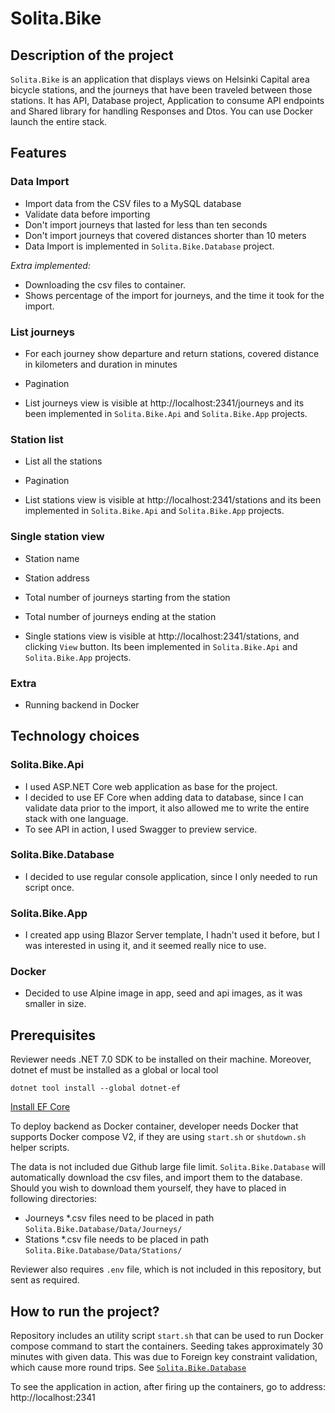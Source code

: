 # Solita.Bike
## Description of the project
`Solita.Bike` is an application that displays views on Helsinki Capital area bicycle stations, and the journeys that have been traveled between those stations. 
It has API, Database project, Application to consume API endpoints and Shared library for handling Responses and Dtos. You can use Docker launch the entire stack.

## Features

### Data Import
- Import data from the CSV files to a MySQL database
- Validate data before importing
- Don't import journeys that lasted for less than ten seconds
- Don't import journeys that covered distances shorter than 10 meters
- Data Import is implemented in `Solita.Bike.Database` project.

*Extra implemented:*
- Downloading the csv files to container.
- Shows percentage of the import for journeys, and the time it took for the import.

### List journeys
- For each journey show departure and return stations, covered distance in kilometers and duration in minutes
- Pagination

- List journeys view is visible at http://localhost:2341/journeys and its been implemented in `Solita.Bike.Api` and `Solita.Bike.App` projects.

### Station list
- List all the stations
- Pagination

- List stations view is visible at http://localhost:2341/stations and its been implemented in `Solita.Bike.Api` and `Solita.Bike.App` projects.

### Single station view
- Station name
- Station address
- Total number of journeys starting from the station
- Total number of journeys ending at the station

- Single stations view is visible at http://localhost:2341/stations, and clicking `View` button. Its been implemented in `Solita.Bike.Api` and `Solita.Bike.App` projects.

### Extra
- Running backend in Docker

## Technology choices
### Solita.Bike.Api
- I used ASP.NET Core web application as base for the project. 
- I decided to use EF Core when adding data to database, since I can validate data prior to the import, it also allowed me to write the entire stack with one language.
- To see API in action, I used Swagger to preview service.

### Solita.Bike.Database
- I decided to use regular console application, since I only needed to run script once. 

### Solita.Bike.App
- I created app using Blazor Server template, I hadn't used it before, but I was interested in using it, and it seemed really nice to use.

### Docker
- Decided to use Alpine image in app, seed and api images, as it was smaller in size.

## Prerequisites
Reviewer needs .NET 7.0 SDK to be installed on their machine. Moreover, dotnet ef must be installed as a global or local tool

    dotnet tool install --global dotnet-ef
[Install EF Core](https://learn.microsoft.com/en-us/ef/core/get-started/overview/install)

To deploy backend as Docker container, developer needs Docker that supports Docker compose V2, if they are using `start.sh` or `shutdown.sh`
helper scripts.

The data is not included due Github large file limit. `Solita.Bike.Database` will automatically download the csv files, and import them to the database.
Should you wish to download them yourself, they have to placed in following directories:
- Journeys *.csv files need to be placed in path `Solita.Bike.Database/Data/Journeys/`
- Stations *.csv file needs to be placed in path `Solita.Bike.Database/Data/Stations/`

Reviewer also requires `.env` file, which is not included in this repository, but sent as required.

## How to run the project?
Repository includes an utility script `start.sh` that can be used to run Docker compose command to start the containers.
Seeding takes approximately 30 minutes with given data. This was due to Foreign key constraint validation, which
cause more round trips. See [`Solita.Bike.Database`](Solita.Bike.Database/Program.cs)

To see the application in action, after firing up the containers, go to address: http://localhost:2341
